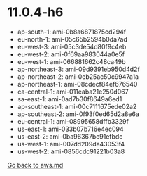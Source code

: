 
 # 11.0.4-h6
- ap-south-1: ami-0b8a6871875cd294f
- eu-north-1: ami-05c65b2594b0da7ad
- eu-west-3: ami-05c3de54d80f9c4eb
- eu-west-2: ami-0f69aa983044a0e5f
- eu-west-1: ami-066881662c48ca49b
- ap-northeast-3: ami-09d9391eb950d4d2f
- ap-northeast-2: ami-0eb25ac50c9947a1a
- ap-northeast-1: ami-08cdecf84ef676540
- ca-central-1: ami-011eaba21e250d067
- sa-east-1: ami-0ad7b30f8649a6ed1
- ap-southeast-1: ami-00c7111675ede02a2
- ap-southeast-2: ami-0f93f0ed65d2a8e6a
- eu-central-1: ami-08995658dffb3329f
- us-east-1: ami-033b07b716e4ec094
- us-east-2: ami-0ba96367bc91efbdc
- us-west-1: ami-007dd209da43053f4
- us-west-2: ami-0856cdc91221b03a8

[Go back to aws.md](../../aws.md) 
